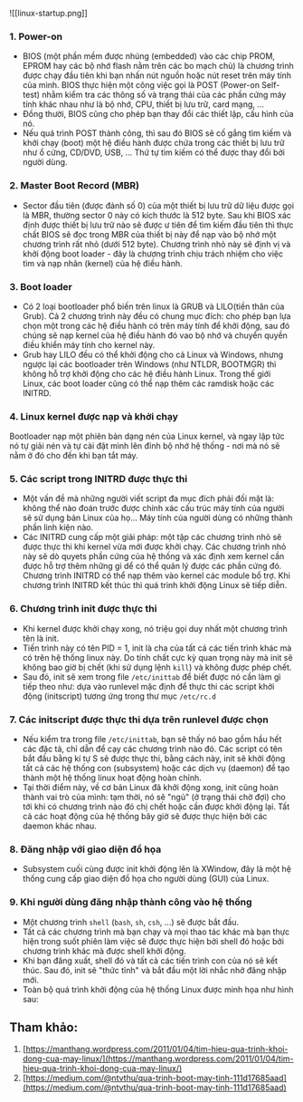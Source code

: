 ![[linux-startup.png]]
### 1. Power-on
- BIOS (một phần mềm được nhúng (embedded) vào các chip PROM, EPROM hay các bộ nhớ flash nằm trên các bo mạch chủ) là chương trình được chạy đầu tiên khi bạn nhấn nút nguồn hoặc nút reset trên máy tính của mình. BIOS thực hiện một công việc gọi là POST (Power-on Self-test) nhằm kiểm tra các thông số và trạng thái của các phần cứng máy tính khác nhau như là bộ nhớ, CPU, thiết bị lưu trữ, card mạng, ...
- Đồng thười, BIOS cũng cho phép bạn thay đổi các thiết lập, cấu hình của nó.
- Nếu quá trình POST thành công, thì sau đó BIOS sẽ cố gắng tìm kiếm và khởi chạy (boot) một hệ điều hành được chứa trong các thiết bị lưu trữ như ổ cứng, CD/DVD, USB, ... Thứ tự tìm kiếm có thể được thay đổi bởi người dùng.

### 2. Master Boot Record (MBR)
- Sector đầu tiên (được đánh số 0) của một thiết bị lưu trữ dữ liệu được gọi là MBR, thường sector 0 này có kích thước là 512 byte. Sau khi BIOS xác định được thiết bị lưu trữ nào sẽ được ư tiên để tìm kiếm đầu tiên thì thực chất BIOS sẽ đọc trong MBR của thiết bị này để nạp vào bộ nhớ một chương trình rất nhỏ (dưới 512 byte). Chương trình nhỏ này sẽ định vị và khởi động boot loader - đây là chương trình chịu trách nhiệm cho việc tìm và nạp nhân (kernel) của hệ điều hành.

### 3. Boot loader
- Có 2 loại bootloader phổ biến trên linux là GRUB và LILO(tiền thân của Grub). Cả 2 chương trình này đều có chung mục đích: cho phép bạn lựa chọn một trong các hệ điều hành có trên máy tính để khởi động, sau đó chúng sẽ nạp kernel của hệ điều hành đó vao bộ nhớ và chuyển quyền điều khiển máy tính cho kernel này.
- Grub hay LILO đều có thể khởi động cho cả Linux và Windows, nhưng ngược lại các bootloader trên Windows (như NTLDR, BOOTMGR) thì không hỗ trợ khởi động cho các hệ điều hành Linux. Trong thế giới Linux, các boot loader cũng có thể nạp thêm các ramdisk hoặc các INITRD.

### 4. Linux kernel được nạp và khởi chạy
Bootloader nạp một phiên bản dạng nén của Linux kernel, và ngay lập tức nó tự giải nén và tự cài đặt mình lên đỉnh bộ nhớ hệ thống - nơi mà nó sẽ nằm ở đó cho đến khi bạn tắt máy.

### 5. Các script trong INITRD được thực thi
- Một vấn đề mà những người viết script đa mục đích phải đối mặt là: không thể nào đoán trước được chính xác cấu trúc máy tính của người sẽ sử dụng bản Linux của họ... Máy tính của người dùng có những thành phần linh kiện nào.
- Các INITRD cung cấp một giải pháp: một tập các chương trình nhỏ sẽ được thực thi khi kernel vừa mới được khởi chạy. Các chương trình nhỏ này sẽ dò quyets phần cứng của hệ thống và xác định xem kernel cần được hỗ trợ thêm những gì dể có thể quản lý được các phần cứng đó. Chương trình INITRD có thể nạp thêm vào kernel các module bổ trợ. Khi chương trình INITRD kết thúc thì quá trình khởi động Linux sẽ tiếp diễn.

### 6. Chương trình init được thực thi
- Khi kernel được khởi chạy xong, nó triệu gọi duy nhất một chương trình tên là init.
- Tiến trình này có tên PID = 1, init là cha của tất cả các tiến trình khác mà có trên hệ thống linux này. Do tính chất cực kỳ quan trọng này mà init sẽ không bao giờ bị chết (khi sử dụng lệnh `kill`) và không được phép chết.
- Sau đó, init sẽ xem trong file `/etc/inittab` để biết được nó cần làm gì tiếp theo như: dựa vào runlevel mặc định để thực thi các script khởi động (initscript) tương ứng trong thư mục `/etc/rc.d`

### 7. Các initscript được thực thi dựa trên runlevel được chọn
- Nếu kiểm tra trong file `/etc/inittab`, bạn sẽ thấy nó bao gồm hầu hết các đặc tả, chỉ dẫn để cạy các chương trình nào đó. Các script có tên bắt đầu bằng kí tự S sẽ được thực thi, bằng cách này, init sẽ khởi động tất cả các hệ thống con (subsystem) hoặc các dịch vụ (daemon) để tạo thành một hệ thống linux hoạt động hoàn chỉnh.
- Tại thời điểm này, về cơ bản Linux đã khởi động xong, init cũng hoàn thành vai trò của mình: tạm thời, nó sẽ "ngủ" (ở trạng thái chờ đợi) cho tới khi có chương trình nào đó chị chết hoặc cần được khởi động lại. Tất cả các hoạt động của hệ thống bây giờ sẽ được thực hiện bởi các daemon khác nhau.

### 8. Đăng nhập với giao diện đồ họa
- Subsystem cuối cùng được init khởi động lên là XWindow, đây là một hệ thống cung cấp giao diện đồ họa cho người dùng (GUI) của Linux.

### 9. Khi người dùng đăng nhập thành công vào hệ thống
- Một chương trình `shell` (`bash`, `sh`, `csh`, ...) sẽ được bắt đầu.
- Tất cả các chương trình mà bạn chạy và mọi thao tác khác mà bạn thực hiện trong suốt phiên làm việc sẽ được thực hiện bởi shell đó hoặc bởi chương trình khác mà được shell khởi động.
- Khi bạn đăng xuất, shell đó và tất cả các tiến trình con của nó sẽ kết thúc. Sau đó, init sẽ "thức tỉnh" và bắt đầu một lời nhắc nhở đăng nhập mới.
- Toàn bộ quá trình khởi động của hệ thống Linux được minh họa như hình sau:

## Tham khảo:
1. [https://manthang.wordpress.com/2011/01/04/tim-hieu-qua-trinh-khoi-dong-cua-may-linux/](https://manthang.wordpress.com/2011/01/04/tim-hieu-qua-trinh-khoi-dong-cua-may-linux/)
2. [https://medium.com/@ntvthu/qua-trinh-boot-may-tinh-111d17685aad](https://medium.com/@ntvthu/qua-trinh-boot-may-tinh-111d17685aad)
